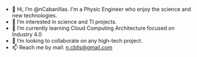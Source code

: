 - 👋 Hi, I’m @nCabanillas. I'm a Physic Engineer who enjoy the science and new technologies.
- 👀 I’m interested in science and TI projects.
- 🌱 I’m currently learning Cloud Computing Architecture focused on Industry 4.0
- 💞️ I’m looking to collaborate on any high-tech project.
- 📫 Reach me by mail: n.cblls@gmail.com

<!---
nCabanillas/nCabanillas is a ✨ special ✨ repository because its `README.md` (this file) appears on your GitHub profile.
You can click the Preview link to take a look at your changes.
--->
